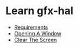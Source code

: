 
# Learn gfx-hal

* [Requirements](00_requirements.md)
* [Opening A Window](01_opening_a_window.md)
* [Clear The Screen](02_clear_the_screen.md)
